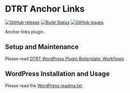 # DTRT Anchor Links

[![GitHub release](https://img.shields.io/github/release/dotherightthing/wpdtrt-anchorlinks.svg)](https://github.com/dotherightthing/wpdtrt-anchorlinks/releases) [![Build Status](https://travis-ci.org/dotherightthing/wpdtrt-anchorlinks.svg?branch=master)](https://travis-ci.org/dotherightthing/wpdtrt-anchorlinks) [![GitHub issues](https://img.shields.io/github/issues/dotherightthing/wpdtrt-anchorlinks.svg)](https://github.com/dotherightthing/wpdtrt-anchorlinks/issues)

Anchor links plugin.

## Setup and Maintenance

Please read [DTRT WordPress Plugin Boilerplate: Workflows](https://github.com/dotherightthing/wpdtrt-plugin-boilerplate/wiki/Workflows).

## WordPress Installation and Usage

Please read the [WordPress readme.txt](readme.txt).
